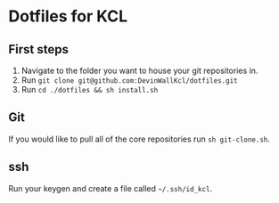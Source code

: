 # Dotfiles for KCL

## First steps
1. Navigate to the folder you want to house your git repositories in.
2. Run ```git clone git@github.com:DevinWallKcl/dotfiles.git```
3. Run ```cd ./dotfiles && sh install.sh```

## Git
If you would like to pull all of the core repositories run ```sh git-clone.sh```.

## ssh
Run your keygen and create a file called ```~/.ssh/id_kcl```.
